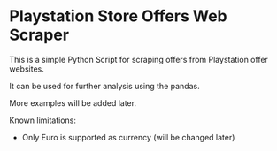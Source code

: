 # Playstation Store Offers Web Scraper
This is a simple Python Script for scraping offers from Playstation offer websites.

It can be used for further analysis using the pandas.

More examples will be added later.

Known limitations:
- Only Euro is supported as currency (will be changed later)